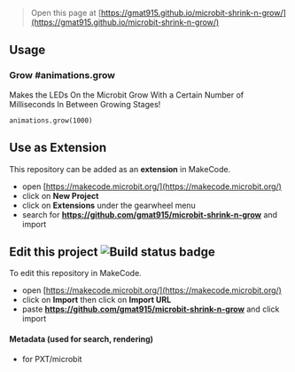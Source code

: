 
> Open this page at [https://gmat915.github.io/microbit-shrink-n-grow/](https://gmat915.github.io/microbit-shrink-n-grow/)

## Usage

### Grow #animations.grow

Makes the LEDs On the Microbit Grow With a Certain Number of Milliseconds In Between Growing Stages!

```blocks
animations.grow(1000)
```

## Use as Extension

This repository can be added as an **extension** in MakeCode.

* open [https://makecode.microbit.org/](https://makecode.microbit.org/)
* click on **New Project**
* click on **Extensions** under the gearwheel menu
* search for **https://github.com/gmat915/microbit-shrink-n-grow** and import

## Edit this project ![Build status badge](https://github.com/gmat915/microbit-shrink-n-grow/workflows/MakeCode/badge.svg)

To edit this repository in MakeCode.

* open [https://makecode.microbit.org/](https://makecode.microbit.org/)
* click on **Import** then click on **Import URL**
* paste **https://github.com/gmat915/microbit-shrink-n-grow** and click import

#### Metadata (used for search, rendering)

* for PXT/microbit
<script src="https://makecode.com/gh-pages-embed.js"></script><script>makeCodeRender("{{ site.makecode.home_url }}", "{{ site.github.owner_name }}/{{ site.github.repository_name }}");</script>
